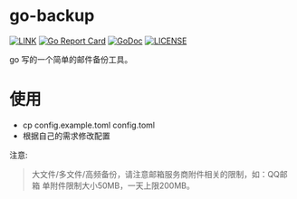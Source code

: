 # go-backup


[![LINK](https://img.shields.io/badge/link-Github-%23FF4D5B.svg?style=flat-square)](https://github.com/cnbattle/go-backup) 
[![Go Report Card](https://goreportcard.com/badge/github.com/cnbattle/go-backup)](https://goreportcard.com/report/github.com/cnbattle/go-backup)
[![GoDoc](https://godoc.org/github.com/cnbattle/go-backup?status.svg)](https://godoc.org/github.com/cnbattle/go-backup)
[![LICENSE](https://img.shields.io/badge/license-Anti%20996-blue.svg?style=flat-square)](https://github.com/996icu/996.ICU/blob/master/LICENSE)

go 写的一个简单的邮件备份工具。

# 使用
- cp config.example.toml config.toml
- 根据自己的需求修改配置

注意:
> 大文件/多文件/高频备份，请注意邮箱服务商附件相关的限制，如：QQ邮箱 单附件限制大小50MB，一天上限200MB。
